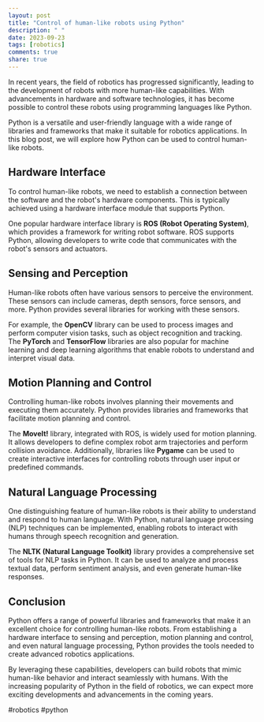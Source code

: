 ```yaml
---
layout: post
title: "Control of human-like robots using Python"
description: " "
date: 2023-09-23
tags: [robotics]
comments: true
share: true
---
```


In recent years, the field of robotics has progressed significantly, leading to the development of robots with more human-like capabilities. With advancements in hardware and software technologies, it has become possible to control these robots using programming languages like Python.

Python is a versatile and user-friendly language with a wide range of libraries and frameworks that make it suitable for robotics applications. In this blog post, we will explore how Python can be used to control human-like robots.

## Hardware Interface

To control human-like robots, we need to establish a connection between the software and the robot's hardware components. This is typically achieved using a hardware interface module that supports Python.

One popular hardware interface library is **ROS (Robot Operating System)**, which provides a framework for writing robot software. ROS supports Python, allowing developers to write code that communicates with the robot's sensors and actuators.

## Sensing and Perception

Human-like robots often have various sensors to perceive the environment. These sensors can include cameras, depth sensors, force sensors, and more. Python provides several libraries for working with these sensors.

For example, the **OpenCV** library can be used to process images and perform computer vision tasks, such as object recognition and tracking. The **PyTorch** and **TensorFlow** libraries are also popular for machine learning and deep learning algorithms that enable robots to understand and interpret visual data.

## Motion Planning and Control

Controlling human-like robots involves planning their movements and executing them accurately. Python provides libraries and frameworks that facilitate motion planning and control.

The **MoveIt!** library, integrated with ROS, is widely used for motion planning. It allows developers to define complex robot arm trajectories and perform collision avoidance. Additionally, libraries like **Pygame** can be used to create interactive interfaces for controlling robots through user input or predefined commands.

## Natural Language Processing

One distinguishing feature of human-like robots is their ability to understand and respond to human language. With Python, natural language processing (NLP) techniques can be implemented, enabling robots to interact with humans through speech recognition and generation.

The **NLTK (Natural Language Toolkit)** library provides a comprehensive set of tools for NLP tasks in Python. It can be used to analyze and process textual data, perform sentiment analysis, and even generate human-like responses.

## Conclusion

Python offers a range of powerful libraries and frameworks that make it an excellent choice for controlling human-like robots. From establishing a hardware interface to sensing and perception, motion planning and control, and even natural language processing, Python provides the tools needed to create advanced robotics applications.

By leveraging these capabilities, developers can build robots that mimic human-like behavior and interact seamlessly with humans. With the increasing popularity of Python in the field of robotics, we can expect more exciting developments and advancements in the coming years.

#robotics #python